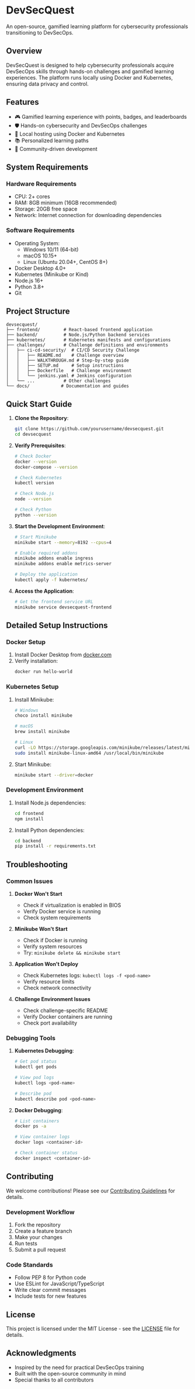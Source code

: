 # DevSecQuest

An open-source, gamified learning platform for cybersecurity professionals transitioning to DevSecOps.

## Overview

DevSecQuest is designed to help cybersecurity professionals acquire DevSecOps skills through hands-on challenges and gamified learning experiences. The platform runs locally using Docker and Kubernetes, ensuring data privacy and control.

## Features

- 🎮 Gamified learning experience with points, badges, and leaderboards
- 🛡️ Hands-on cybersecurity and DevSecOps challenges
- 🐳 Local hosting using Docker and Kubernetes
- 📚 Personalized learning paths
- 🤝 Community-driven development

## System Requirements

### Hardware Requirements
- CPU: 2+ cores
- RAM: 8GB minimum (16GB recommended)
- Storage: 20GB free space
- Network: Internet connection for downloading dependencies

### Software Requirements
- Operating System:
  - Windows 10/11 (64-bit)
  - macOS 10.15+
  - Linux (Ubuntu 20.04+, CentOS 8+)
- Docker Desktop 4.0+
- Kubernetes (Minikube or Kind)
- Node.js 16+
- Python 3.8+
- Git

## Project Structure

```
devsecquest/
├── frontend/         # React-based frontend application
├── backend/          # Node.js/Python backend services
├── kubernetes/       # Kubernetes manifests and configurations
├── challenges/       # Challenge definitions and environments
│   ├── ci-cd-security/  # CI/CD Security Challenge
│   │   ├── README.md    # Challenge overview
│   │   ├── WALKTHROUGH.md # Step-by-step guide
│   │   ├── SETUP.md     # Setup instructions
│   │   ├── Dockerfile   # Challenge environment
│   │   └── jenkins.yaml # Jenkins configuration
│   └── ...           # Other challenges
└── docs/            # Documentation and guides
```

## Quick Start Guide

1. **Clone the Repository**:
   ```bash
   git clone https://github.com/yourusername/devsecquest.git
   cd devsecquest
   ```

2. **Verify Prerequisites**:
   ```bash
   # Check Docker
   docker --version
   docker-compose --version
   
   # Check Kubernetes
   kubectl version
   
   # Check Node.js
   node --version
   
   # Check Python
   python --version
   ```

3. **Start the Development Environment**:
   ```bash
   # Start Minikube
   minikube start --memory=8192 --cpus=4
   
   # Enable required addons
   minikube addons enable ingress
   minikube addons enable metrics-server
   
   # Deploy the application
   kubectl apply -f kubernetes/
   ```

4. **Access the Application**:
   ```bash
   # Get the frontend service URL
   minikube service devsecquest-frontend
   ```

## Detailed Setup Instructions

### Docker Setup
1. Install Docker Desktop from [docker.com](https://www.docker.com/products/docker-desktop)
2. Verify installation:
   ```bash
   docker run hello-world
   ```

### Kubernetes Setup
1. Install Minikube:
   ```bash
   # Windows
   choco install minikube
   
   # macOS
   brew install minikube
   
   # Linux
   curl -LO https://storage.googleapis.com/minikube/releases/latest/minikube-linux-amd64
   sudo install minikube-linux-amd64 /usr/local/bin/minikube
   ```

2. Start Minikube:
   ```bash
   minikube start --driver=docker
   ```

### Development Environment
1. Install Node.js dependencies:
   ```bash
   cd frontend
   npm install
   ```

2. Install Python dependencies:
   ```bash
   cd backend
   pip install -r requirements.txt
   ```

## Troubleshooting

### Common Issues

1. **Docker Won't Start**
   - Check if virtualization is enabled in BIOS
   - Verify Docker service is running
   - Check system requirements

2. **Minikube Won't Start**
   - Check if Docker is running
   - Verify system resources
   - Try: `minikube delete && minikube start`

3. **Application Won't Deploy**
   - Check Kubernetes logs: `kubectl logs -f <pod-name>`
   - Verify resource limits
   - Check network connectivity

4. **Challenge Environment Issues**
   - Check challenge-specific README
   - Verify Docker containers are running
   - Check port availability

### Debugging Tools

1. **Kubernetes Debugging**:
   ```bash
   # Get pod status
   kubectl get pods
   
   # View pod logs
   kubectl logs <pod-name>
   
   # Describe pod
   kubectl describe pod <pod-name>
   ```

2. **Docker Debugging**:
   ```bash
   # List containers
   docker ps -a
   
   # View container logs
   docker logs <container-id>
   
   # Check container status
   docker inspect <container-id>
   ```

## Contributing

We welcome contributions! Please see our [Contributing Guidelines](docs/CONTRIBUTING.md) for details.

### Development Workflow
1. Fork the repository
2. Create a feature branch
3. Make your changes
4. Run tests
5. Submit a pull request

### Code Standards
- Follow PEP 8 for Python code
- Use ESLint for JavaScript/TypeScript
- Write clear commit messages
- Include tests for new features

## License

This project is licensed under the MIT License - see the [LICENSE](LICENSE) file for details.

## Acknowledgments

- Inspired by the need for practical DevSecOps training
- Built with the open-source community in mind
- Special thanks to all contributors 